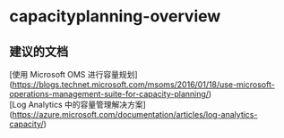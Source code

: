
<properties
    pageTitle="capacityplanning-overview"
    description="与容量规划概述相关的问题"
    service="microsoft.operationalinsights"
    resource="operationalinsightsaccounts"
    authors="adoylemsft"
    displayorder=""
    selfHelpType="generic"
    supportTopicIds="32536625"
    resourceTags=""
    productPesIds="15725"
    cloudEnvironments="public, Blackforest, Fairfax"
/>


# capacityplanning-overview


## **建议的文档**
[使用 Microsoft OMS 进行容量规划] (https://blogs.technet.microsoft.com/msoms/2016/01/18/use-microsoft-operations-management-suite-for-capacity-planning/) <br>
[Log Analytics 中的容量管理解决方案] (https://azure.microsoft.com/documentation/articles/log-analytics-capacity/)


<!--HONumber=Oct16_HO4-->


